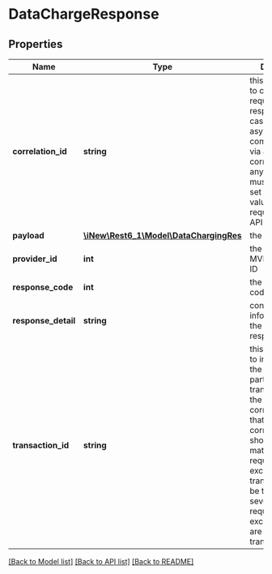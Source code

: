 # DataChargeResponse

## Properties
Name | Type | Description | Notes
------------ | ------------- | ------------- | -------------
**correlation_id** | **string** | this field is used to correlate requests and responses in case of asynchronous communication via JMS&lt;br&gt; The correlationId of any response must always be set to the same value given in the request for any API call! | 
**payload** | [**\iNew\Rest6_1\Model\DataChargingRes**](DataChargingRes.md) | the payload | [optional] 
**provider_id** | **int** | the unique MVNO provider ID | 
**response_code** | **int** | the response code value | 
**response_detail** | **string** | contains detailed information about the responseCode | 
**transaction_id** | **string** | this field is used to indicate that the message is part of a specific transaction&lt;br&gt; the difference to correlationId is that while the correlationId should be just match for one request/response exchange, the transactionId can be the same for several request/response exchanges that are part of one transaction | [optional] 

[[Back to Model list]](../README.md#documentation-for-models) [[Back to API list]](../README.md#documentation-for-api-endpoints) [[Back to README]](../README.md)


